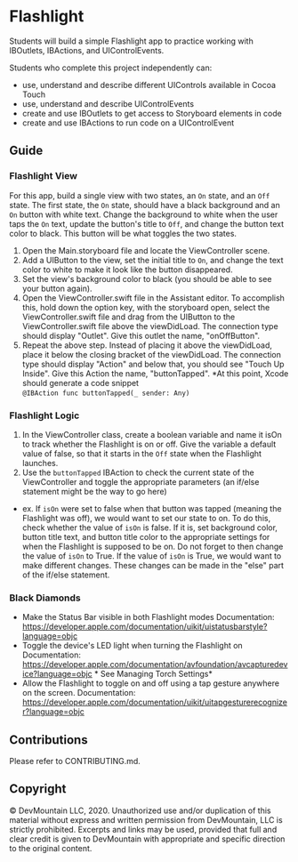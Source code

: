 # Flashlight

Students will build a simple Flashlight app to practice working with IBOutlets, IBActions, and UIControlEvents. 

Students who complete this project independently can:

* use, understand and describe different UIControls available in Cocoa Touch
* use, understand and describe UIControlEvents
* create and use IBOutlets to get access to Storyboard elements in code
* create and use IBActions to run code on a UIControlEvent 

## Guide

### Flashlight View

For this app, build a single view with two states, an `On` state, and an `Off` state. The first state, the `On` state, should have a black background and an `On` button with white text. Change the background to white when the user taps the `On` text, update the button's title to `Off`, and change the button text color to black. This button will be what toggles the two states.

1. Open the Main.storyboard file and locate the ViewController scene.
2. Add a UIButton to the view, set the initial title to `On`, and change the text color to white to make it look like the button disappeared.
3. Set the view's background color to black (you should be able to see your button again).
4. Open the ViewController.swift file in the Assistant editor. To accomplish this, hold down the option key, with the storyboard open, select the ViewController.swift file and drag from the UIButton to the ViewController.swift file above the viewDidLoad. The connection type should display "Outlet". Give this outlet the name, "onOffButton".
5. Repeat the above step. Instead of placing it above the viewDidLoad, place it below the closing bracket of the viewDidLoad. The connection type should display "Action" and below that, you should see "Touch Up Inside". Give this Action the name, "buttonTapped". 
*At this point, Xcode should generate a code snippet  
```@IBAction func buttonTapped(_ sender: Any)``` 

### Flashlight Logic

1. In the ViewController class, create a boolean variable and name it isOn to track whether the Flashlight is on or off. Give the variable a default value of false, so that it starts in the `Off` state when the Flashlight launches.
2. Use the ```buttonTapped``` IBAction to check the current state of the ViewController and toggle the appropriate parameters (an if/else statement might be the way to go here)
* ex. If `isOn` were set to false when that button was tapped (meaning the Flashlight was off), we would want to set our state to on. To do this, check whether the value of `isOn` is false. If it is, set background color, button title text, and button title color to the appropriate settings for when the Flashlight is supposed to be on. Do not forget to then change the value of `isOn` to True. If the value of `isOn` is True, we would want to make different changes. These changes can be made in the "else" part of the if/else statement.

### Black Diamonds

* Make the Status Bar visible in both Flashlight modes
Documentation: https://developer.apple.com/documentation/uikit/uistatusbarstyle?language=objc
* Toggle the device's LED light when turning the Flashlight on
Documentation: https://developer.apple.com/documentation/avfoundation/avcapturedevice?language=objc * See Managing Torch Settings*
* Allow the Flashlight to toggle on and off using a tap gesture anywhere on the screen.
Documentation: https://developer.apple.com/documentation/uikit/uitapgesturerecognizer?language=objc

## Contributions

Please refer to CONTRIBUTING.md.

## Copyright

© DevMountain LLC, 2020. Unauthorized use and/or duplication of this material without express and written permission from DevMountain, LLC is strictly prohibited. Excerpts and links may be used, provided that full and clear credit is given to DevMountain with appropriate and specific direction to the original content.

